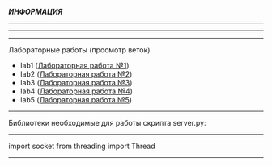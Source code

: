 
***ИНФОРМАЦИЯ***

---

---

---
Лабораторные работы (просмотр веток)
- lab1 ([Лабораторная работа №1](https://github.com/YaTrueMarker/SP/tree/lab1))
- lab2 ([Лабораторная работа №2](https://github.com/YaTrueMarker/SP/tree/lab2))
- lab3 ([Лабораторная работа №3](https://github.com/YaTrueMarker/SP/tree/lab3))
- lab4 ([Лабораторная работа №4](https://github.com/YaTrueMarker/SP/tree/lab4))
- lab5 ([Лабораторная работа №5](https://github.com/YaTrueMarker/SP/tree/lab5))

---

Библиотеки необходимые для работы скрипта server.py:

---

import socket
from threading import Thread

---